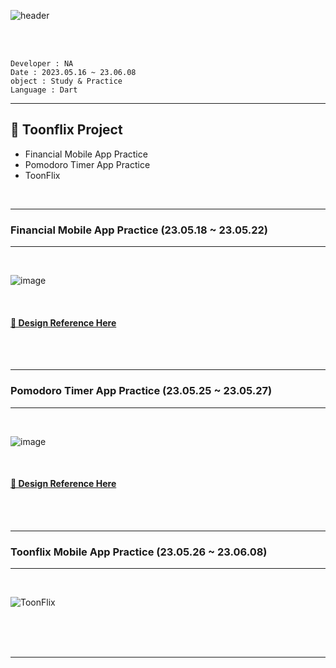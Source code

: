 ![header](https://capsule-render.vercel.app/api?type=waving&color=timeGradient&height=200&section=header&text=Flutter%20Project%20&fontSize=70&animation=twinkling)

<br>
<br>

```
Developer : NA
Date : 2023.05.16 ~ 23.06.08
object : Study & Practice
Language : Dart
```

<hr>

## 🎨 Toonflix Project

- Financial Mobile App Practice
- Pomodoro Timer App Practice
- ToonFlix

<br>

---

### Financial Mobile App Practice (23.05.18 ~ 23.05.22)

---

<br>

![image](https://github.com/Astrum93/Flutter_Project/assets/116700688/25ea53ea-10f6-48ac-b240-9ed6a8d7e8ba)

<br>

#### [🙏 Design Reference Here](https://dribbble.com/shots/19858341)

<br>
<br>

---

### Pomodoro Timer App Practice (23.05.25 ~ 23.05.27)

---

<br>

![image](https://github.com/Astrum93/Flutter_Project/assets/116700688/900e34f6-49e4-4dc0-a643-c8c86f5c7073)

<br>

#### [🙏 Design Reference Here](https://www.behance.net/gallery/98918603/POMO-UIKIT?tracking_source=search_projects|pomo+uikit&)

<br>
<br>

---

### Toonflix Mobile App Practice (23.05.26 ~ 23.06.08)

---

<br>

![ToonFlix](https://github.com/Astrum93/Flutter_Project/assets/116700688/6ff414d9-76a6-49aa-bad3-71d197793e3e)


<br>


<br>
<br>

---
